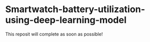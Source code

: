 # Smartwatch-battery-utilization-using-deep-learning-model
This reposit will complete as soon as possible!

